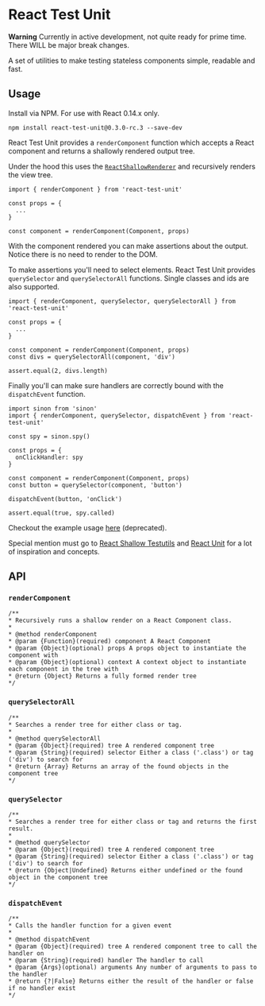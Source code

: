 # React Test Unit

<strong>Warning</strong> Currently in active development, not quite ready for prime time. There WILL be major break changes.

A set of utilities to make testing stateless components simple, readable and fast.

## Usage

Install via NPM. For use with React 0.14.x only.

```
npm install react-test-unit@0.3.0-rc.3 --save-dev
```

React Test Unit provides a `renderComponent` function which accepts a React component and returns a shallowly rendered output tree.

Under the hood this uses the [`ReactShallowRenderer`](https://facebook.github.io/react/docs/test-utils.html#shallow-rendering) and recursively renders the view tree.

```
import { renderComponent } from 'react-test-unit'

const props = {
  ...
}

const component = renderComponent(Component, props)
```

With the component rendered you can make assertions about the output. Notice there is no need to render to the DOM.

To make assertions you'll need to select elements. React Test Unit provides `querySelector` and `querySelectorAll` functions. Single classes and ids are also supported.

```
import { renderComponent, querySelector, querySelectorAll } from 'react-test-unit'

const props = {
  ...
}

const component = renderComponent(Component, props)
const divs = querySelectorAll(component, 'div')

assert.equal(2, divs.length)
```

Finally you'll can make sure handlers are correctly bound with the `dispatchEvent` function.

```
import sinon from 'sinon'
import { renderComponent, querySelector, dispatchEvent } from 'react-test-unit'

const spy = sinon.spy()

const props = {
  onClickHandler: spy
}

const component = renderComponent(Component, props)
const button = querySelector(component, 'button')

dispatchEvent(button, 'onClick')

assert.equal(true, spy.called)
```

Checkout the example usage [here](https://github.com/jarsbe/react-testing-kit) (deprecated).

Special mention must go to [React Shallow Testutils](https://github.com/sheepsteak/react-shallow-testutils) and [React Unit](https://github.com/pzavolinsky/react-unit) for a lot of inspiration and concepts.

## API

### `renderComponent`

```
/**
* Recursively runs a shallow render on a React Component class.
*
* @method renderComponent
* @param {Function}(required) component A React Component
* @param {Object}(optional) props A props object to instantiate the component with
* @param {Object}(optional) context A context object to instantiate each component in the tree with
* @return {Object} Returns a fully formed render tree
*/
```

### `querySelectorAll`

```
/**
* Searches a render tree for either class or tag.
*
* @method querySelectorAll
* @param {Object}(required) tree A rendered component tree
* @param {String}(required) selector Either a class ('.class') or tag ('div') to search for
* @return {Array} Returns an array of the found objects in the component tree
*/
```

### `querySelector`

```
/**
* Searches a render tree for either class or tag and returns the first result.
*
* @method querySelector
* @param {Object}(required) tree A rendered component tree
* @param {String}(required) selector Either a class ('.class') or tag ('div') to search for
* @return {Object|Undefined} Returns either undefined or the found object in the component tree
*/
```

### `dispatchEvent`

```
/**
* Calls the handler function for a given event
*
* @method dispatchEvent
* @param {Object}(required) tree A rendered component tree to call the handler on
* @param {String}(required) handler The handler to call
* @param {Args}(optional) arguments Any number of arguments to pass to the handler
* @return {?|False} Returns either the result of the handler or false if no handler exist
*/
```
